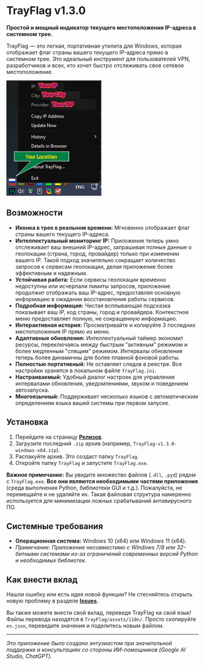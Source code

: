 # TrayFlag v1.3.0

**Простой и мощный индикатор текущего местоположения IP-адреса в системном трее.**

TrayFlag — это легкая, портативная утилита для Windows, которая отображает флаг страны вашего текущего IP-адреса прямо в системном трее. Это идеальный инструмент для пользователей VPN, разработчиков и всех, кто хочет быстро отслеживать свое сетевое местоположение.

![TrayFlag screenshot](promo/screenshot.png)

## Возможности

*   **Иконка в трее в реальном времени:** Мгновенно отображает флаг страны вашего текущего IP-адреса.
*   **Интеллектуальный мониторинг IP:** Приложение теперь умно отслеживает ваш внешний IP-адрес, запрашивая полные данные о геолокации (страна, город, провайдер) только при изменении вашего IP. Такой подход значительно сокращает количество запросов к сервисам геолокации, делая приложение более эффективным и надежным.
*   **Устойчивая работа:** Если сервисы геолокации временно недоступны или исчерпали лимиты запросов, приложение продолжит отображать ваш IP-адрес, предоставляя основную информацию в ожидании восстановления работы сервисов.
*   **Подробная информация:** Чистая всплывающая подсказка показывает ваш IP, код страны, город и провайдера. Контекстное меню предоставляет полную, не сокращенную информацию.
*   **Интерактивная история:** Просматривайте и копируйте 3 последних местоположения IP прямо из меню.
*   **Адаптивные обновления:** Интеллектуальный таймер экономит ресурсы, переключаясь между быстрым "активным" режимом и более медленным "спящим" режимом. Интервалы обновления теперь более динамичны для более плавной фоновой работы.
*   **Полностью портативный:** Не оставляет следов в реестре. Все настройки хранятся в локальном файле `TrayFlag.ini`.
*   **Настраиваемый:** Удобный диалог настроек для управления интервалами обновления, уведомлениями, звуком и поведением автозапуска.
*   **Многоязычный:** Поддерживает несколько языков с автоматическим определением языка вашей системы при первом запуске.

## Установка

1.  Перейдите на страницу [**Релизов**](https://github.com/Ridbowt/TrayFlag/releases).
2.  Загрузите последний `.zip` архив (например, `TrayFlag-v1.3.0-windows-x64.zip`).
3.  Распакуйте архив. Это создаст папку `TrayFlag`.
4.  Откройте папку `TrayFlag` и запустите `TrayFlag.exe`.

**Важное примечание:** Вы увидите множество файлов (`.dll`, `.pyd`) рядом с `TrayFlag.exe`. **Все они являются необходимыми частями приложения** (среда выполнения Python, библиотеки GUI и т.д.). Пожалуйста, не перемещайте и не удаляйте их. Такая файловая структура намеренно используется для минимизации ложных срабатываний антивирусного ПО.

## Системные требования

*   **Операционная система:** Windows 10 (x64) или Windows 11 (x64).
*   *Примечание: Приложение несовместимо с Windows 7/8 или 32-битными системами из-за ограничений современных версий Python и необходимых библиотек.*

## Как внести вклад

Нашли ошибку или есть идея новой функции? Не стесняйтесь открыть новую проблему в разделе [**Issues**](https://github.com/Ridbowt/TrayFlag/issues).

Вы также можете внести свой вклад, переведя TrayFlag на свой язык! Файлы перевода находятся в `TrayFlag/assets/i18n/`. Просто скопируйте `en.json`, переведите значения и поделитесь новым файлом.

---

*Это приложение было создано энтузиастом при значительной поддержке и консультациях со стороны ИИ-помощников (Google AI Studio, ChatGPT).*